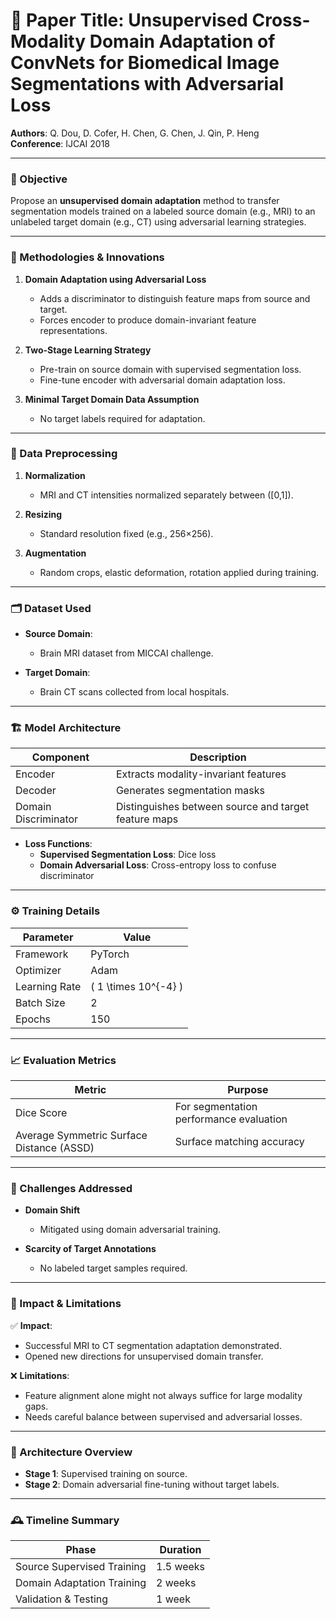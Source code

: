 # 📄 Paper Title: **Unsupervised Cross-Modality Domain Adaptation of ConvNets for Biomedical Image Segmentations with Adversarial Loss**  
**Authors**: Q. Dou, D. Cofer, H. Chen, G. Chen, J. Qin, P. Heng  
**Conference**: IJCAI 2018  

---

### 🎯 Objective
Propose an **unsupervised domain adaptation** method to transfer segmentation models trained on a labeled source domain (e.g., MRI) to an unlabeled target domain (e.g., CT) using adversarial learning strategies.

---

### 🧠 Methodologies & Innovations

1. **Domain Adaptation using Adversarial Loss**  
   - Adds a discriminator to distinguish feature maps from source and target.
   - Forces encoder to produce domain-invariant feature representations.

2. **Two-Stage Learning Strategy**  
   - Pre-train on source domain with supervised segmentation loss.
   - Fine-tune encoder with adversarial domain adaptation loss.

3. **Minimal Target Domain Data Assumption**  
   - No target labels required for adaptation.

---

### 🧪 Data Preprocessing

1. **Normalization**  
   - MRI and CT intensities normalized separately between \([0,1]\).

2. **Resizing**  
   - Standard resolution fixed (e.g., 256×256).

3. **Augmentation**  
   - Random crops, elastic deformation, rotation applied during training.

---

### 🗂️ Dataset Used

- **Source Domain**:  
  - Brain MRI dataset from MICCAI challenge.

- **Target Domain**:  
  - Brain CT scans collected from local hospitals.

---

### 🏗️ Model Architecture

| Component | Description |
|-----------|-------------|
| Encoder | Extracts modality-invariant features |
| Decoder | Generates segmentation masks |
| Domain Discriminator | Distinguishes between source and target feature maps |

- **Loss Functions**:
  - **Supervised Segmentation Loss**: Dice loss
  - **Domain Adversarial Loss**: Cross-entropy loss to confuse discriminator

---

### ⚙️ Training Details

| Parameter | Value |
|-----------|-------|
| Framework | PyTorch |
| Optimizer | Adam |
| Learning Rate | \( 1 \times 10^{-4} \) |
| Batch Size | 2 |
| Epochs | 150 |

---

### 📈 Evaluation Metrics

| Metric | Purpose |
|--------|---------|
| Dice Score | For segmentation performance evaluation |
| Average Symmetric Surface Distance (ASSD) | Surface matching accuracy |

---

### 🧩 Challenges Addressed

- **Domain Shift**  
  - Mitigated using domain adversarial training.

- **Scarcity of Target Annotations**  
  - No labeled target samples required.

---

### 📌 Impact & Limitations

✅ **Impact**:
- Successful MRI to CT segmentation adaptation demonstrated.
- Opened new directions for unsupervised domain transfer.

❌ **Limitations**:
- Feature alignment alone might not always suffice for large modality gaps.
- Needs careful balance between supervised and adversarial losses.

---

### 🧬 Architecture Overview

- **Stage 1**: Supervised training on source.
- **Stage 2**: Domain adversarial fine-tuning without target labels.

---

### 🕰️ Timeline Summary

| Phase | Duration |
|-------|----------|
| Source Supervised Training | 1.5 weeks |
| Domain Adaptation Training | 2 weeks |
| Validation & Testing | 1 week |
